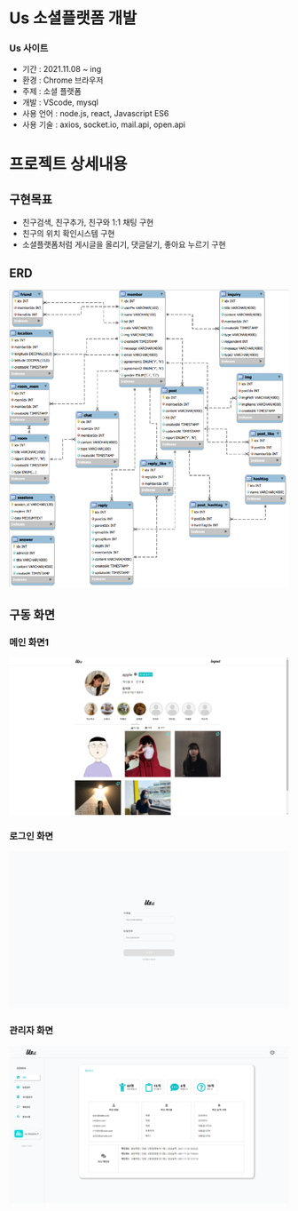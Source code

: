 # Us 소셜플랫폼 개발

### Us 사이트

* 기간 : 2021.11.08 ~ ing
* 환경 : Chrome 브라우저
* 주제 : 소셜 플랫폼
* 개발 : VScode, mysql
* 사용 언어 : node.js, react, Javascript ES6
* 사용 기술 : axios, socket.io, mail.api, open.api

# 프로젝트 상세내용

## 구현목표
+ 친구검색, 친구추가, 친구와 1:1 채팅 구현
+ 친구의 위치 확인시스템 구현
+ 소셜플랫폼처럼 게시글을 올리기, 댓글달기, 좋아요 누르기 구현

## ERD
![ERD](/image/ERD.png)

## 구동 화면
  ### 메인 화면1

![main1](/image/main.png)
  ### 로그인 화면

![login](/image/login.png) 
  
  ### 관리자 화면
![admin](/image/admin.png) 
